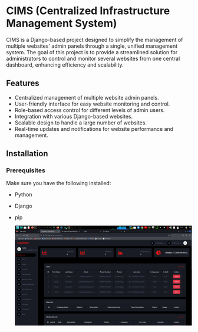 # CIMS (Centralized Infrastructure Management System)

CIMS is a Django-based project designed to simplify the management of multiple websites' admin panels through a single, unified management system. The goal of this project is to provide a streamlined solution for administrators to control and monitor several websites from one central dashboard, enhancing efficiency and scalability.




## Features
- Centralized management of multiple website admin panels.
- User-friendly interface for easy website monitoring and control.
- Role-based access control for different levels of admin users.
- Integration with various Django-based websites.
- Scalable design to handle a large number of websites.
- Real-time updates and notifications for website performance and management.

## Installation

### Prerequisites
Make sure you have the following installed:
- Python 
- Django 
- pip




     ![Botning rasmi](  https://github.com/alijonovasilbek/CONSULTING/blob/main/templates/Screenshot_2024-10-18_15_36_34.png
)

   
